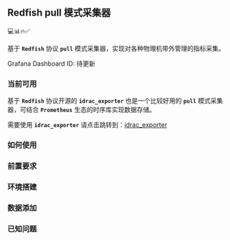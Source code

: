 ## Redfish pull 模式采集器
💻📊🔥✅

基于 **`Redfish`** 协议 **`pull`** 模式采集器，实现对各种物理机带外管理的指标采集。

Grafana Dashboard ID: 待更新

### 当前可用

基于 **`Redfish`** 协议开源的 **`idrac_exporter`** 也是一个比较好用的 **`pull`** 模式采集器，可结合 **`Prometheus`** 生态的时序库实现数据存储。

需要使用 **`idrac_exporter`** 请点击跳转到：[idrac_exporter](https://github.com/mrlhansen/idrac_exporter)

### 如何使用

### 前置要求

### 环境搭建

### 数据添加

### 已知问题